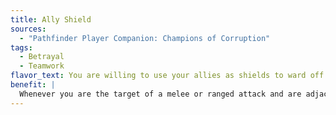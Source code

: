 ```yaml
---
title: Ally Shield
sources:
  - "Pathfinder Player Companion: Champions of Corruption"
tags:
  - Betrayal
  - Teamwork
flavor_text: You are willing to use your allies as shields to ward off attacks aimed at you.
benefit: |
  Whenever you are the target of a melee or ranged attack and are adjacent to an ally who also has this feat, you can initiate this feat to skillfully pull the abettor into harm's way or dodge behind the abettor as an immediate action. You gain cover against that attack (and only that attack). If the attack misses you but would have hit you if not for the cover bonus to your Armor Class, the abettor becomes the target of the attack and the attacker must make a new attack roll (with all the same modifiers) against the abettor's Armor Class.
---
```


